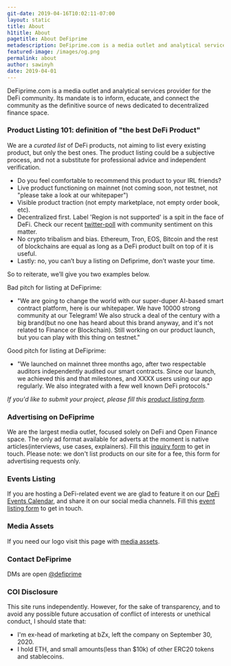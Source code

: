 ```yaml
---
git-date: 2019-04-16T10:02:11-07:00
layout: static
title: About
h1title: About
pagetitle: About DeFiprime   
metadescription: DeFiprime.com is a media outlet and analytical services provider for the DeFi community. Its mandate is to inform, educate, and connect the community as the definitive source of news dedicated to decentralized finance space.
featured-image: /images/og.png
permalink: about
author: sawinyh
date: 2019-04-01
---
```

DeFiprime.com is a media outlet and analytical services provider for the DeFi community. Its mandate is to inform, educate, and connect the community as the definitive source of news dedicated to decentralized finance space.

### Product Listing 101: definition of "the best DeFi Product"
We are a _curated list_ of DeFi products, not aiming to list every existing product, but only the best ones. The product listing could be a subjective process, and not a substitute for professional advice and independent verification.

* Do you feel comfortable to recommend this product to your IRL friends?
* Live product functioning on mainnet (not coming soon, not testnet, not "please take a look at our whitepaper")
* Visible product traction (not empty marketplace, not empty order book, etc).   
* Decentralized first. Label 'Region is not supported' is a spit in the face of DeFi. Check our recent [twitter-poll](https://twitter.com/defiprime/status/1130890433821724672) with community sentiment on this matter.
* No crypto tribalism and bias. Ethereum, Tron, EOS, Bitcoin and the rest of blockchains are equal as long as a DeFi product built on top of it is useful.
* Lastly: no, you can’t buy a listing on Defiprime, don’t waste your time.

So to reiterate, we’ll give you two examples below.

Bad pitch for listing at DeFiprime:
- "We are going to change the world with our super-duper AI-based smart contract platform, here is our whitepaper. We have 10000 strong community at our Telegram! We also struck a deal of the century with a big brand(but no one has heard about this brand anyway, and it's not related to Finance or Blockchain). Still working on our product launch, but you can play with this thing on testnet."

Good pitch for listing at DeFiprime:
- "We launched on mainnet three months ago, after two respectable auditors independently audited our smart contracts. Since our launch, we achieved this and that milestones, and XXXX users using our app regularly. We also integrated with a few well known DeFi protocols."


*If you'd like to submit your project, please fill this [product listing form](https://sneg55.typeform.com/to/WRFW02).*

### Advertising on DeFiprime

We are the largest media outlet, focused solely on DeFi and Open Finance space. The only ad format available for adverts at the moment is native articles(interviews, use cases, explainers). Fill this [inquiry form](https://sneg55.typeform.com/to/zAR7ZH) to get in touch. Please note: we don't list products on our site for a fee, this form for advertising requests only.

### Events Listing

If you are hosting a DeFi-related event we are glad to feature it on our [DeFi Events Calendar](/events), and share it on our social media channels. Fill this [event listing form](https://sneg55.typeform.com/to/SPrjTk) to get in touch.

### Media Assets

If you need our logo visit this page with [media assets](/media-assets).

### Contact DeFiprime

DMs are open [@defiprime](https://twitter.com/defiprime)

### COI Disclosure

This site runs independently. However, for the sake of transparency, and to avoid any possible future accusation of conflict of interests or unethical conduct, I should state that:

- I'm ex-head of marketing at bZx, left the company on September 30, 2020.
- I hold ETH, and small amounts(less than $10k) of other ERC20 tokens and stablecoins.
